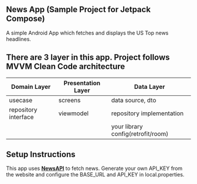 ## News App (Sample Project for Jetpack Compose)

A simple Android App which fetches and displays the US Top news headlines.

## There are 3 layer in this app. Project follows MVVM Clean Code architecture

| Domain Layer         | Presentation Layer | Data Layer                         |
|----------------------|--------------------|------------------------------------|
| usecase              | screens            | data source, dto                   |
| repository interface | viewmodel          | repository implementation          |
|                      |                    | your library config(retrofit/room) |

## Setup Instructions

This app uses **[NewsAPI](https://newsapi.org/)** to fetch news. Generate your own API_KEY
from the website and configure the BASE_URL and API_KEY in local.properties.